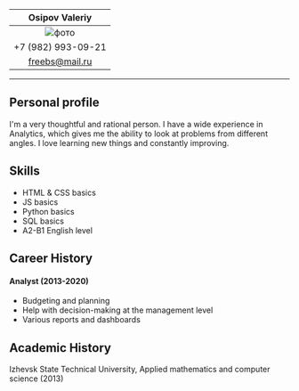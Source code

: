 | Osipov Valeriy |
|:-------------:|
| ![фото](https://1avatara.ru/pic/cartoons/mult076.jpg "фото") |
| +7 (982) 993-09-21 |
| freebs@mail.ru |

---

## Personal profile
I'm a very thoughtful and rational person. I have a wide experience in Analytics, which gives me the ability to look at problems from different angles. I love learning new things and constantly improving.

## Skills
* HTML & CSS basics
* JS basics
* Python basics
* SQL basics
* A2-B1 English level

## Career History
#### Analyst (2013-2020)
* Budgeting and planning
* Help with decision-making at the management level
* Various reports and dashboards

## Academic History
Izhevsk State Technical University, Applied mathematics and computer science (2013)
